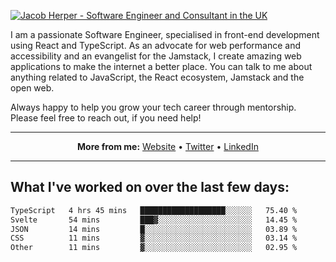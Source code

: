[![Jacob Herper - Software Engineer and Consultant in the UK](https://res.cloudinary.com/jacobherper/image/upload/v1641506277/gh-image.png)](https://jacobherper.com/)

I am a passionate Software Engineer, specialised in front-end development using React and TypeScript. As an advocate for web performance and accessibility and an evangelist for the Jamstack, I create amazing web applications to make the internet a better place. You can talk to me about anything related to JavaScript, the React ecosystem, Jamstack and the open web.

Always happy to help you grow your tech career through mentorship. Please feel free to reach out, if you need help!

---

<p align="center">
  <strong>More from me:</strong> 
  <a href="https://jacobherper.com/">Website</a> •
  <a href="https://twitter.com/intent/follow?screen_name=jakeherp&tw_p=followbutton">Twitter</a> •
  <a href="https://www.linkedin.com/in/jacobherper/">LinkedIn</a>
</p>

---

## What I've worked on over the last few days:

<!--START_SECTION:waka-->

```txt
TypeScript   4 hrs 45 mins   ███████████████████░░░░░░   75.40 %
Svelte       54 mins         ███▓░░░░░░░░░░░░░░░░░░░░░   14.45 %
JSON         14 mins         █░░░░░░░░░░░░░░░░░░░░░░░░   03.89 %
CSS          11 mins         ▓░░░░░░░░░░░░░░░░░░░░░░░░   03.14 %
Other        11 mins         ▓░░░░░░░░░░░░░░░░░░░░░░░░   02.95 %
```

<!--END_SECTION:waka-->
